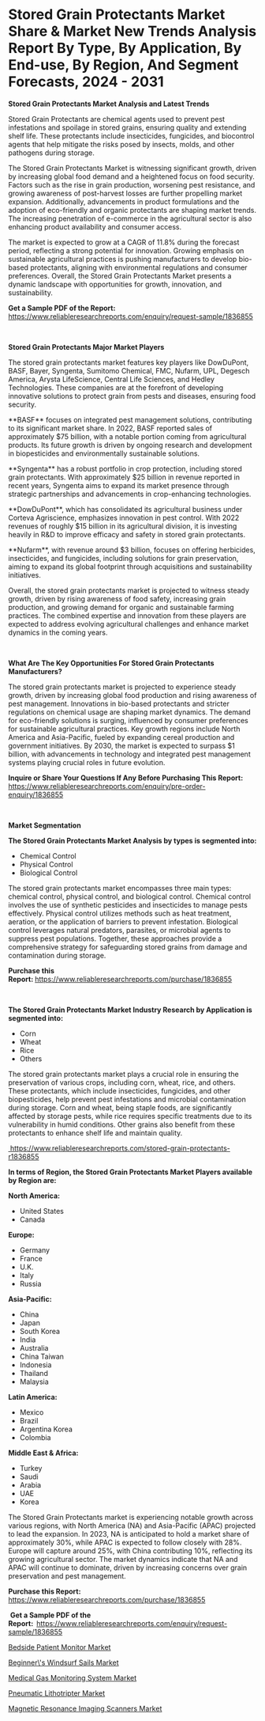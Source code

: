 <p><h1>Stored Grain Protectants Market Share & Market New Trends Analysis Report By Type, By Application, By End-use, By Region, And Segment Forecasts, 2024 - 2031</h1></p><p><strong>Stored Grain Protectants Market Analysis and Latest Trends</strong></p>
<p><p>Stored Grain Protectants are chemical agents used to prevent pest infestations and spoilage in stored grains, ensuring quality and extending shelf life. These protectants include insecticides, fungicides, and biocontrol agents that help mitigate the risks posed by insects, molds, and other pathogens during storage. </p><p>The Stored Grain Protectants Market is witnessing significant growth, driven by increasing global food demand and a heightened focus on food security. Factors such as the rise in grain production, worsening pest resistance, and growing awareness of post-harvest losses are further propelling market expansion. Additionally, advancements in product formulations and the adoption of eco-friendly and organic protectants are shaping market trends. The increasing penetration of e-commerce in the agricultural sector is also enhancing product availability and consumer access.</p><p>The market is expected to grow at a CAGR of 11.8% during the forecast period, reflecting a strong potential for innovation. Growing emphasis on sustainable agricultural practices is pushing manufacturers to develop bio-based protectants, aligning with environmental regulations and consumer preferences. Overall, the Stored Grain Protectants Market presents a dynamic landscape with opportunities for growth, innovation, and sustainability.</p></p>
<p><strong>Get a Sample PDF of the Report:&nbsp;</strong> <a href="https://www.reliableresearchreports.com/enquiry/request-sample/1836855?utm_campaign=31&utm_medium=2&utm_source=Github&utm_content=ia&utm_term=05112024&utm_id=stored-grain-protectants">https://www.reliableresearchreports.com/enquiry/request-sample/1836855</a></p>
<p>&nbsp;</p>
<p><strong>Stored Grain Protectants Major Market Players</strong></p>
<p><p>The stored grain protectants market features key players like DowDuPont, BASF, Bayer, Syngenta, Sumitomo Chemical, FMC, Nufarm, UPL, Degesch America, Arysta LifeScience, Central Life Sciences, and Hedley Technologies. These companies are at the forefront of developing innovative solutions to protect grain from pests and diseases, ensuring food security.</p><p>**BASF** focuses on integrated pest management solutions, contributing to its significant market share. In 2022, BASF reported sales of approximately $75 billion, with a notable portion coming from agricultural products. Its future growth is driven by ongoing research and development in biopesticides and environmentally sustainable solutions.</p><p>**Syngenta** has a robust portfolio in crop protection, including stored grain protectants. With approximately $25 billion in revenue reported in recent years, Syngenta aims to expand its market presence through strategic partnerships and advancements in crop-enhancing technologies.</p><p>**DowDuPont**, which has consolidated its agricultural business under Corteva Agriscience, emphasizes innovation in pest control. With 2022 revenues of roughly $15 billion in its agricultural division, it is investing heavily in R&D to improve efficacy and safety in stored grain protectants.</p><p>**Nufarm**, with revenue around $3 billion, focuses on offering herbicides, insecticides, and fungicides, including solutions for grain preservation, aiming to expand its global footprint through acquisitions and sustainability initiatives.</p><p>Overall, the stored grain protectants market is projected to witness steady growth, driven by rising awareness of food safety, increasing grain production, and growing demand for organic and sustainable farming practices. The combined expertise and innovation from these players are expected to address evolving agricultural challenges and enhance market dynamics in the coming years.</p></p>
<p>&nbsp;</p>
<p><strong>What Are The Key Opportunities For Stored Grain Protectants Manufacturers?</strong></p>
<p><p>The stored grain protectants market is projected to experience steady growth, driven by increasing global food production and rising awareness of pest management. Innovations in bio-based protectants and stricter regulations on chemical usage are shaping market dynamics. The demand for eco-friendly solutions is surging, influenced by consumer preferences for sustainable agricultural practices. Key growth regions include North America and Asia-Pacific, fueled by expanding cereal production and government initiatives. By 2030, the market is expected to surpass $1 billion, with advancements in technology and integrated pest management systems playing crucial roles in future evolution.</p></p>
<p><strong>Inquire or Share Your Questions If Any Before Purchasing This Report:</strong> <a href="https://www.reliableresearchreports.com/enquiry/pre-order-enquiry/1836855?utm_campaign=31&utm_medium=2&utm_source=Github&utm_content=ia&utm_term=05112024&utm_id=stored-grain-protectants">https://www.reliableresearchreports.com/enquiry/pre-order-enquiry/1836855</a></p>
<p>&nbsp;</p>
<p><strong>Market Segmentation</strong></p>
<p><strong>The Stored Grain Protectants Market Analysis by types is segmented into:</strong></p>
<p><ul><li>Chemical Control</li><li>Physical Control</li><li>Biological Control</li></ul></p>
<p><p>The stored grain protectants market encompasses three main types: chemical control, physical control, and biological control. Chemical control involves the use of synthetic pesticides and insecticides to manage pests effectively. Physical control utilizes methods such as heat treatment, aeration, or the application of barriers to prevent infestation. Biological control leverages natural predators, parasites, or microbial agents to suppress pest populations. Together, these approaches provide a comprehensive strategy for safeguarding stored grains from damage and contamination during storage.</p></p>
<p><strong>Purchase this Report:&nbsp;</strong><a href="https://www.reliableresearchreports.com/purchase/1836855?utm_campaign=31&utm_medium=2&utm_source=Github&utm_content=ia&utm_term=05112024&utm_id=stored-grain-protectants">https://www.reliableresearchreports.com/purchase/1836855</a></p>
<p>&nbsp;</p>
<p><strong>The Stored Grain Protectants Market Industry Research by Application is segmented into:</strong></p>
<p><ul><li>Corn</li><li>Wheat</li><li>Rice</li><li>Others</li></ul></p>
<p><p>The stored grain protectants market plays a crucial role in ensuring the preservation of various crops, including corn, wheat, rice, and others. These protectants, which include insecticides, fungicides, and other biopesticides, help prevent pest infestations and microbial contamination during storage. Corn and wheat, being staple foods, are significantly affected by storage pests, while rice requires specific treatments due to its vulnerability in humid conditions. Other grains also benefit from these protectants to enhance shelf life and maintain quality.</p></p>
<p><a href="https://www.reliableresearchreports.com/stored-grain-protectants-r1836855?utm_campaign=31&utm_medium=2&utm_source=Github&utm_content=ia&utm_term=05112024&utm_id=stored-grain-protectants">&nbsp;https://www.reliableresearchreports.com/stored-grain-protectants-r1836855</a></p>
<p><strong>In terms of Region, the Stored Grain Protectants Market Players available by Region are:</strong></p>
<p>
    <p> <strong> North America: </strong>
        <ul>
            <li>United States</li>
            <li>Canada</li>
        </ul>
        </p> 
    <p> <strong> Europe: </strong>
        <ul>
            <li>Germany</li>
            <li>France</li>
            <li>U.K.</li>
            <li>Italy</li>
            <li>Russia</li>
        </ul>
        </p> 
    <p> <strong> Asia-Pacific: </strong>
        <ul>
            <li>China</li>
            <li>Japan</li>
            <li>South Korea</li>
            <li>India</li>
            <li>Australia</li>
            <li>China Taiwan</li>
            <li>Indonesia</li>
            <li>Thailand</li>
            <li>Malaysia</li>
        </ul>
        </p> 
    <p> <strong> Latin America: </strong>
        <ul>
            <li>Mexico</li>
            <li>Brazil</li>
            <li>Argentina Korea</li>
            <li>Colombia</li>
        </ul>
        </p> 
    <p> <strong> Middle East & Africa: </strong>
        <ul>
            <li>Turkey</li>
            <li>Saudi</li>
            <li>Arabia</li>
            <li>UAE</li>
            <li>Korea</li>
        </ul>
    </p>
    </p>
<p><p>The Stored Grain Protectants market is experiencing notable growth across various regions, with North America (NA) and Asia-Pacific (APAC) projected to lead the expansion. In 2023, NA is anticipated to hold a market share of approximately 30%, while APAC is expected to follow closely with 28%. Europe will capture around 25%, with China contributing 10%, reflecting its growing agricultural sector. The market dynamics indicate that NA and APAC will continue to dominate, driven by increasing concerns over grain preservation and pest management.</p></p>
<p><strong>Purchase this Report: </strong><a href="https://www.reliableresearchreports.com/purchase/1836855?utm_campaign=31&utm_medium=2&utm_source=Github&utm_content=ia&utm_term=05112024&utm_id=stored-grain-protectants">https://www.reliableresearchreports.com/purchase/1836855</a></p>
<p>&nbsp;<strong>Get a Sample PDF of the Report:&nbsp;&nbsp;</strong><a href="https://www.reliableresearchreports.com/enquiry/request-sample/1836855?utm_campaign=31&utm_medium=2&utm_source=Github&utm_content=ia&utm_term=05112024&utm_id=stored-grain-protectants">https://www.reliableresearchreports.com/enquiry/request-sample/1836855</a></p>
<p><strong></strong></p>
<p><p><a href="https://issuu.com/reportprime-2/docs/bedside-patient-monitor-market-size_f9924177b1a5ea?utm_campaign=31&utm_medium=2&utm_source=Github&utm_content=ia&utm_term=05112024&utm_id=stored-grain-protectants">Bedside Patient Monitor Market</a></p><p><a href="https://github.com/shivermasallash/Market-Research-Report-List-1/blob/main/beginners-windsurf-sails-market.md?utm_campaign=31&utm_medium=2&utm_source=Github&utm_content=ia&utm_term=05112024&utm_id=stored-grain-protectants">Beginner\'s Windsurf Sails Market</a></p><p><a href="https://issuu.com/reportprime-2/docs/medical-gas-monitoring-system-marke_98d38b3cdeaee5?utm_campaign=31&utm_medium=2&utm_source=Github&utm_content=ia&utm_term=05112024&utm_id=stored-grain-protectants">Medical Gas Monitoring System Market</a></p><p><a href="https://issuu.com/reportprime-2/docs/pneumatic-lithotripter-market-size-_2d0e37ecafe9fc?utm_campaign=31&utm_medium=2&utm_source=Github&utm_content=ia&utm_term=05112024&utm_id=stored-grain-protectants">Pneumatic Lithotripter Market</a></p><p><a href="https://github.com/taketakyriffecd/Market-Research-Report-List-1/blob/main/magnetic-resonance-imaging-scanners-market.md?utm_campaign=31&utm_medium=2&utm_source=Github&utm_content=ia&utm_term=05112024&utm_id=stored-grain-protectants">Magnetic Resonance Imaging Scanners Market</a></p></p>